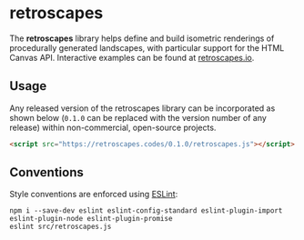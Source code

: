 # retroscapes
The **retroscapes** library helps define and build isometric renderings of procedurally generated landscapes, with particular support for the HTML Canvas API. Interactive examples can be found at [retroscapes.io](https://retroscapes.io).

## Usage

Any released version of the retroscapes library can be incorporated as shown below (`0.1.0` can be replaced with the version number of any release) within non-commercial, open-source projects.
```html
<script src="https://retroscapes.codes/0.1.0/retroscapes.js"></script>
```

## Conventions

Style conventions are enforced using [ESLint](https://eslint.org/):
```shell
npm i --save-dev eslint eslint-config-standard eslint-plugin-import eslint-plugin-node eslint-plugin-promise
eslint src/retroscapes.js
```
